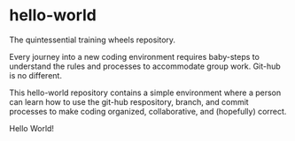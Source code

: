 # hello-world
The quintessential training wheels repository.

Every journey into a new coding environment requires baby-steps to understand 
the rules and processes to accommodate group work.  Git-hub is no different.

This hello-world repository contains a simple environment where a person can
learn how to use the git-hub respository, branch, and commit processes to make 
coding organized, collaborative, and (hopefully) correct.

Hello World!
